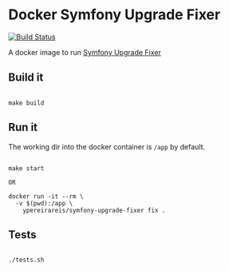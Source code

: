# Docker Symfony Upgrade Fixer

[![Build Status](https://travis-ci.org/ypereirareis/docker-symfony-upgrade-fixer.svg?branch=master)](https://travis-ci.org/ypereirareis/docker-symfony-upgrade-fixer)

A docker image to run [Symfony Upgrade Fixer](https://github.com/umpirsky/Symfony-Upgrade-Fixer)

## Build it

```shell

make build

```

## Run it

The working dir into the docker container is `/app` by default.

```shell

make start

OR

docker run -it --rm \
  -v $(pwd):/app \
    ypereirareis/symfony-upgrade-fixer fix .

```

## Tests

```shell

./tests.sh

```